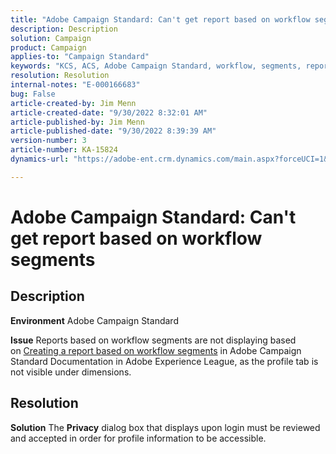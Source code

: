 ```yaml
---
title: "Adobe Campaign Standard: Can't get report based on workflow segments"
description: Description
solution: Campaign
product: Campaign
applies-to: "Campaign Standard"
keywords: "KCS, ACS, Adobe Campaign Standard, workflow, segments, report, FAQ"
resolution: Resolution
internal-notes: "E-000166683"
bug: False
article-created-by: Jim Menn
article-created-date: "9/30/2022 8:32:01 AM"
article-published-by: Jim Menn
article-published-date: "9/30/2022 8:39:39 AM"
version-number: 3
article-number: KA-15824
dynamics-url: "https://adobe-ent.crm.dynamics.com/main.aspx?forceUCI=1&pagetype=entityrecord&etn=knowledgearticle&id=446e2f58-9a40-ed11-9db1-0022480866ad"

---
```

# Adobe Campaign Standard: Can't get report based on workflow segments

## Description


<b>Environment</b>
 Adobe Campaign Standard

<b>Issue</b>
 Reports based on workflow segments are not displaying based on [Creating a report based on workflow segments](https://docs.adobe.com/content/help/en/campaign-standard/using/reporting/customizing-reports/creating-a-report-workflow-segment.html) in Adobe Campaign Standard Documentation in Adobe Experience League, as the profile tab is not visible under dimensions.




## Resolution


<b>Solution</b>
The <b>Privacy</b> dialog box that displays upon login must be reviewed and accepted in order for profile information to be accessible.
